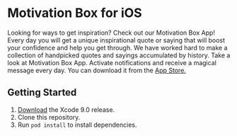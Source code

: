# Motivation Box for iOS

Looking for ways to get inspiration? Check out our Motivation Box App! Every day you will get a unique inspirational quote or saying that will boost your confidence and help you get through. We have worked hard to make a collection of handpicked quotes and sayings accumulated by history. Take a look at Motivation Box App. Activate notifications and receive a magical message every day. You can download it from the [App Store.](https://itunes.apple.com/app/id1254987960)

## Getting Started

1. [Download](https://developer.apple.com/xcode/download) the Xcode 9.0 release.
1. Clone this repository.
1. Run `pod install` to install dependencies.
